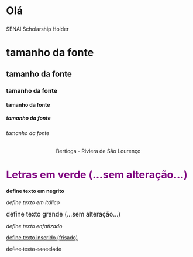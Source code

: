 <h1>Olá</h1>
<h5></h5>SENAI Scholarship Holder</>

<h1>tamanho da fonte</h1>
<h2>tamanho da fonte</h2>
<h3>tamanho da fonte</h3>
<h4>tamanho da fonte</h4>
<h5>tamanho da fonte</h5> 
<h6>tamanho da fonte</h6>

 <p align = center>Bertioga - Riviera de São Lourenço</p>
 
 <font color= "purple"><h1>Letras em verde (...sem alteração...)</h1></font>

 <b> define texto em negrito </b>

 <i>define texto em itálico</i>

<big>define texto grande (...sem alteração...)</big>


<em>define texto enfatizado</em>

<ins>define texto inserido (frisado)</ins>

<del>define texto cancelado</del>
